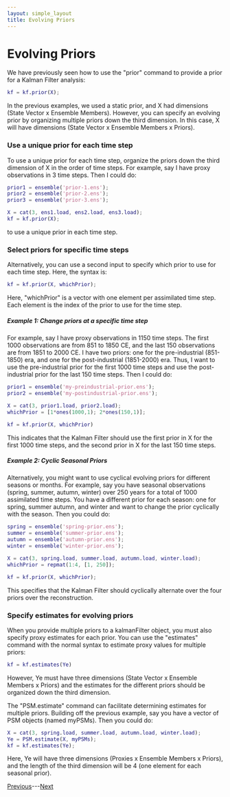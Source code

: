 ```yaml
---
layout: simple_layout
title: Evolving Priors
---
```


# Evolving Priors

We have previously seen how to use the "prior" command to provide a prior for a Kalman Filter analysis:
```matlab
kf = kf.prior(X);
```

In the previous examples, we used a static prior, and X had dimensions (State Vector x Ensemble Members). However, you can specify an evolving prior by organizing multiple priors down the third dimension. In this case, X will have dimensions (State Vector x Ensemble Members x Priors).

### Use a unique prior for each time step

To use a unique prior for each time step, organize the priors down the third dimension of X in the order of time steps. For example, say I have proxy observations in 3 time steps. Then I could do:
```matlab
prior1 = ensemble('prior-1.ens');
prior2 = ensemble('prior-2.ens');
prior3 = ensemble('prior-3.ens');

X = cat(3, ens1.load, ens2.load, ens3.load);
kf = kf.prior(X);
```
to use a unique prior in each time step.

### Select priors for specific time steps

Alternatively, you can use a second input to specify which prior to use for each time step. Here, the syntax is:
```matlab
kf = kf.prior(X, whichPrior);
```
Here, "whichPrior" is a vector with one element per assimilated time step. Each element is the index of the prior to use for the time step.

##### Example 1: Change priors at a specific time step
For example, say I have proxy observations in 1150 time steps. The first 1000 observations are from 851 to 1850 CE, and the last 150 observations are from 1851 to 2000 CE. I have two priors: one for the pre-industrial (851-1850) era, and one for the post-industrial (1851-2000) era. Thus, I want to use the pre-industrial prior for the first 1000 time steps and use the post-industrial prior for the last 150 time steps. Then I could do:
```matlab
prior1 = ensemble('my-preindustrial-prior.ens');
prior2 = ensemble('my-postindustrial-prior.ens');

X = cat(3, prior1.load, prior2.load);
whichPrior = [1*ones(1000,1); 2*ones(150,1)];

kf = kf.prior(X, whichPrior)
```
This indicates that the Kalman Filter should use the first prior in X for the first 1000 time steps, and the second prior in X for the last 150 time steps.

##### Example 2: Cyclic Seasonal Priors
Alternatively, you might want to use cyclical evolving priors for different seasons or months. For example, say you have seasonal observations (spring, summer, autumn, winter) over 250 years for a total of 1000 assimilated time steps. You have a different prior for each season: one for spring, summer autumn, and winter and want to change the prior cyclically with the season. Then you could do:
```matlab
spring = ensemble('spring-prior.ens');
summer = ensemble('summer-prior.ens');
autumn = ensemble('autumn-prior.ens');
winter = ensemble('winter-prior.ens');

X = cat(3, spring.load, summer.load, autumn.load, winter.load);
whichPrior = repmat(1:4, [1, 250]);

kf = kf.prior(X, whichPrior);
```
This specifies that the Kalman Filter should cyclically alternate over the four priors over the reconstruction.


### Specify estimates for evolving priors

When you provide multiple priors to a kalmanFilter object, you must also specify proxy estimates for each prior. You can use the "estimates" command with the normal syntax to estimate proxy values for multiple priors:
```matlab
kf = kf.estimates(Ye)
```
However, Ye must have three dimensions (State Vector x Ensemble Members x Priors) and the estimates for the different priors should be organized down the third dimension.

The "PSM.estimate" command can facilitate determining estimates for multiple priors. Building off the previous example, say you have a vector of PSM objects (named myPSMs). Then you could do:
```matlab
X = cat(3, spring.load, summer.load, autumn.load, winter.load);
Ye = PSM.estimate(X, myPSMs);
kf = kf.estimates(Ye);
```
Here, Ye will have three dimensions (Proxies x Ensemble Members x Priors), and the length of the third dimension will be 4 (one element for each seasonal prior).

[Previous](index)---[Next]()
